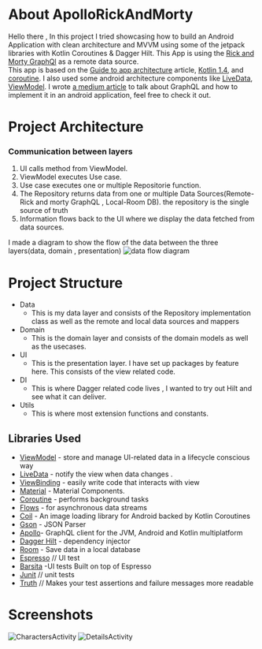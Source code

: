 # About ApolloRickAndMorty
Hello there , 
In this project I tried showcasing how to build an Android Application with clean architecture and MVVM using some of the jetpack libraries with Kotlin Coroutines & Dagger Hilt. This App is using the [Rick and Morty GraphQl](https://rickandmortyapi.com/graphql) as a remote data source.    
This app is based on the [Guide to app architecture](https://developer.android.com/jetpack/docs/guide) article, [Kotlin 1.4](https://kotlinlang.org/docs/reference/whatsnew13.html), and [coroutine](https://kotlinlang.org/docs/reference/coroutines/basics.html). I also used some android architecture components like [LiveData](https://developer.android.com/jetpack/arch/livedata), [ViewModel](https://developer.android.com/topic/libraries/architecture/viewmodel).
I wrote [a medium article](https://medium.com/nerd-for-tech/graphql-with-apollo-android-why-its-worth-taking-a-look-f30ceb4a23ae) to talk about GraphQL and how to implement it in an android application, feel free to check it out.
# Project Architecture
### Communication between layers 
1. UI calls method from ViewModel.
2. ViewModel executes Use case.
3. Use case executes one or multiple Repositorie function.
4. The Repository returns data from one or multiple Data Sources(Remote-Rick and morty GraphQL , Local-Room DB). the repository is the single source of truth
5. Information flows back to the UI where we display the data fetched from data sources.

I made a diagram to show the flow of the data between the three layers(data, domain , presentation) 
![data flow diagram](screenshots/diagram.png)
# Project Structure
* Data
    * This is my data layer and consists of the Repository implementation class as well as the remote and local data sources and mappers
* Domain
    * This is the domain layer and consists of the domain models as well as the usecases.
* UI 
    * This is the presentation layer. I have set up packages by feature here. This consists of the view related code.
* DI
    * This is where Dagger related code lives , I wanted to try out Hilt and see what it can deliver.
* Utils
    * This is where most extension functions and constants. 

Libraries Used
---------------
* [ViewModel](https://developer.android.com/topic/libraries/architecture/viewmodel) - store and manage UI-related data in a lifecycle conscious way
* [LiveData](https://developer.android.com/jetpack/arch/livedata) - notify the view when data changes .
* [ViewBinding](https://developer.android.com/topic/libraries/view-binding/) - easily write code that interacts with view
* [Material](https://material.io/develop/android/docs/getting-started/) - Material Components.
* [Coroutine](https://github.com/Kotlin/kotlinx.coroutines#user-content-android) - performs background tasks
* [Flows](https://kotlin.github.io/kotlinx.coroutines/kotlinx-coroutines-core/kotlinx.coroutines.flow/-flow/) - for asynchronous data streams
* [Coil](https://github.com/coil-kt/coil) - An image loading library for Android backed by Kotlin Coroutines
* [Gson](https://github.com/google/gson) - JSON Parser
* [Apollo](https://www.apollographql.com/docs/android/)- GraphQL client for the JVM, Android and Kotlin multiplatform
* [Dagger Hilt](https://dagger.dev/hilt/) - dependency injector
* [Room](https://developer.android.com/training/data-storage/room) - Save data in a local database
* [Espresso](https://developer.android.com/training/testing/espresso/) // UI test
* [Barsita](https://github.com/AdevintaSpain/Barista) -UI tests Built on top of Espresso
* [Junit](https://junit.org/junit4/) // unit tests
* [Truth](https://github.com/google/truth) // Makes your test assertions and failure messages more readable

# Screenshots
![CharactersActivity](screenshots/screenshot_list.png "list characters screen ")
![DetailsActivity](screenshots/screenshot_details.png "details characters screen")